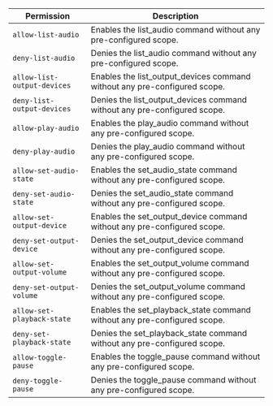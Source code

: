 | Permission                  | Description                                                               |
|-----------------------------|---------------------------------------------------------------------------|
| `allow-list-audio`          | Enables the list_audio command without any pre-configured scope.          |
| `deny-list-audio`           | Denies the list_audio command without any pre-configured scope.           |
| `allow-list-output-devices` | Enables the list_output_devices command without any pre-configured scope. |
| `deny-list-output-devices`  | Denies the list_output_devices command without any pre-configured scope.  |
| `allow-play-audio`          | Enables the play_audio command without any pre-configured scope.          |
| `deny-play-audio`           | Denies the play_audio command without any pre-configured scope.           |
| `allow-set-audio-state`     | Enables the set_audio_state command without any pre-configured scope.     |
| `deny-set-audio-state`      | Denies the set_audio_state command without any pre-configured scope.      |
| `allow-set-output-device`   | Enables the set_output_device command without any pre-configured scope.   |
| `deny-set-output-device`    | Denies the set_output_device command without any pre-configured scope.    |
| `allow-set-output-volume`   | Enables the set_output_volume command without any pre-configured scope.   |
| `deny-set-output-volume`    | Denies the set_output_volume command without any pre-configured scope.    |
| `allow-set-playback-state`  | Enables the set_playback_state command without any pre-configured scope.  |
| `deny-set-playback-state`   | Denies the set_playback_state command without any pre-configured scope.   |
| `allow-toggle-pause`        | Enables the toggle_pause command without any pre-configured scope.        |
| `deny-toggle-pause`         | Denies the toggle_pause command without any pre-configured scope.         |
